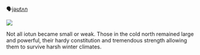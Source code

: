 🗣[jəʊtʌn]()

![](jotun.png)

Not all iotun became small or weak. Those in the cold north remained large and powerful, their hardy constitution and tremendous strength allowing them to survive harsh winter climates.